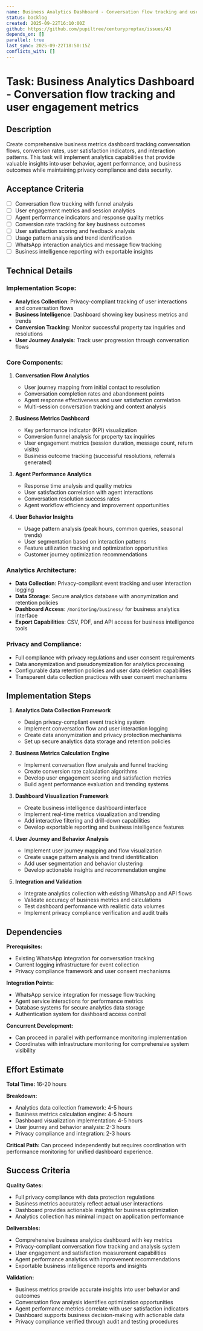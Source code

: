 ```yaml
---
name: Business Analytics Dashboard - Conversation flow tracking and user engagement metrics
status: backlog
created: 2025-09-22T16:10:00Z
github: https://github.com/pupiltree/centuryproptax/issues/43
depends_on: []
parallel: true
last_sync: 2025-09-22T18:50:15Z
conflicts_with: []
---
```


# Task: Business Analytics Dashboard - Conversation flow tracking and user engagement metrics

## Description

Create comprehensive business metrics dashboard tracking conversation flows, conversion rates, user satisfaction indicators, and interaction patterns. This task will implement analytics capabilities that provide valuable insights into user behavior, agent performance, and business outcomes while maintaining privacy compliance and data security.

## Acceptance Criteria

- [ ] Conversation flow tracking with funnel analysis
- [ ] User engagement metrics and session analytics
- [ ] Agent performance indicators and response quality metrics
- [ ] Conversion rate tracking for key business outcomes
- [ ] User satisfaction scoring and feedback analysis
- [ ] Usage pattern analysis and trend identification
- [ ] WhatsApp interaction analytics and message flow tracking
- [ ] Business intelligence reporting with exportable insights

## Technical Details

### Implementation Scope:
- **Analytics Collection**: Privacy-compliant tracking of user interactions and conversation flows
- **Business Intelligence**: Dashboard showing key business metrics and trends
- **Conversion Tracking**: Monitor successful property tax inquiries and resolutions
- **User Journey Analysis**: Track user progression through conversation flows

### Core Components:

1. **Conversation Flow Analytics**
   - User journey mapping from initial contact to resolution
   - Conversation completion rates and abandonment points
   - Agent response effectiveness and user satisfaction correlation
   - Multi-session conversation tracking and context analysis

2. **Business Metrics Dashboard**
   - Key performance indicator (KPI) visualization
   - Conversion funnel analysis for property tax inquiries
   - User engagement metrics (session duration, message count, return visits)
   - Business outcome tracking (successful resolutions, referrals generated)

3. **Agent Performance Analytics**
   - Response time analysis and quality metrics
   - User satisfaction correlation with agent interactions
   - Conversation resolution success rates
   - Agent workflow efficiency and improvement opportunities

4. **User Behavior Insights**
   - Usage pattern analysis (peak hours, common queries, seasonal trends)
   - User segmentation based on interaction patterns
   - Feature utilization tracking and optimization opportunities
   - Customer journey optimization recommendations

### Analytics Architecture:
- **Data Collection**: Privacy-compliant event tracking and user interaction logging
- **Data Storage**: Secure analytics database with anonymization and retention policies
- **Dashboard Access**: `/monitoring/business/` for business analytics interface
- **Export Capabilities**: CSV, PDF, and API access for business intelligence tools

### Privacy and Compliance:
- Full compliance with privacy regulations and user consent requirements
- Data anonymization and pseudonymization for analytics processing
- Configurable data retention policies and user data deletion capabilities
- Transparent data collection practices with user consent mechanisms

## Implementation Steps

1. **Analytics Data Collection Framework**
   - Design privacy-compliant event tracking system
   - Implement conversation flow and user interaction logging
   - Create data anonymization and privacy protection mechanisms
   - Set up secure analytics data storage and retention policies

2. **Business Metrics Calculation Engine**
   - Implement conversation flow analysis and funnel tracking
   - Create conversion rate calculation algorithms
   - Develop user engagement scoring and satisfaction metrics
   - Build agent performance evaluation and trending systems

3. **Dashboard Visualization Framework**
   - Create business intelligence dashboard interface
   - Implement real-time metrics visualization and trending
   - Add interactive filtering and drill-down capabilities
   - Develop exportable reporting and business intelligence features

4. **User Journey and Behavior Analysis**
   - Implement user journey mapping and flow visualization
   - Create usage pattern analysis and trend identification
   - Add user segmentation and behavior clustering
   - Develop actionable insights and recommendation engine

5. **Integration and Validation**
   - Integrate analytics collection with existing WhatsApp and API flows
   - Validate accuracy of business metrics and calculations
   - Test dashboard performance with realistic data volumes
   - Implement privacy compliance verification and audit trails

## Dependencies

**Prerequisites:**
- Existing WhatsApp integration for conversation tracking
- Current logging infrastructure for event collection
- Privacy compliance framework and user consent mechanisms

**Integration Points:**
- WhatsApp service integration for message flow tracking
- Agent service interactions for performance metrics
- Database systems for secure analytics data storage
- Authentication system for dashboard access control

**Concurrent Development:**
- Can proceed in parallel with performance monitoring implementation
- Coordinates with infrastructure monitoring for comprehensive system visibility

## Effort Estimate

**Total Time:** 16-20 hours

**Breakdown:**
- Analytics data collection framework: 4-5 hours
- Business metrics calculation engine: 4-5 hours
- Dashboard visualization implementation: 4-5 hours
- User journey and behavior analysis: 2-3 hours
- Privacy compliance and integration: 2-3 hours

**Critical Path:** Can proceed independently but requires coordination with performance monitoring for unified dashboard experience.

## Success Criteria

**Quality Gates:**
- Full privacy compliance with data protection regulations
- Business metrics accurately reflect actual user interactions
- Dashboard provides actionable insights for business optimization
- Analytics collection has minimal impact on application performance

**Deliverables:**
- Comprehensive business analytics dashboard with key metrics
- Privacy-compliant conversation flow tracking and analysis system
- User engagement and satisfaction measurement capabilities
- Agent performance analytics with improvement recommendations
- Exportable business intelligence reports and insights

**Validation:**
- Business metrics provide accurate insights into user behavior and outcomes
- Conversation flow analysis identifies optimization opportunities
- Agent performance metrics correlate with user satisfaction indicators
- Dashboard supports business decision-making with actionable data
- Privacy compliance verified through audit and testing procedures